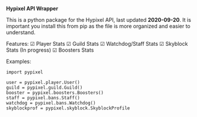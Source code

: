 **Hypixel API Wrapper**

This is a python package for the Hypixel API, last updated **2020-09-20**.
It is important you install this from pip as the file is more organized and easier to understand.

Features:
☑ Player Stats
☑ Guild Stats
☑ Watchdog/Staff Stats
☑ Skyblock Stats (In progress)
☑ Boosters Stats

Examples:
```
import pypixel

user = pypixel.player.User()
guild = pypixel.guild.Guild()
booster = pypixel.boosters.Boosters()
staff = pypixel.bans.Staff()
watchdog = pypixel.bans.Watchdog()
skyblockprof = pypixel.skyblock.SkyblockProfile
```